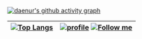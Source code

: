 <!--### Hi there 👋-->

<!--
**riv-gh/riv-gh** is a ✨ _special_ ✨ repository because its `README.md` (this file) appears on your GitHub profile.

Here are some ideas to get you started:

- 🔭 I’m currently working on ...
- 🌱 I’m currently learning ...
- 👯 I’m looking to collaborate on ...
- 🤔 I’m looking for help with ...
- 💬 Ask me about ...
- 📫 How to reach me: ...
- 😄 Pronouns: ...
- ⚡ Fun fact: ...
-->
[![daenur's github activity graph](https://github-readme-activity-graph.cyclic.app/graph?username=riv-gh&theme=github-compact)](#)

| [![Top Langs](https://github-readme-stats.vercel.app/api/top-langs/?username=riv-gh&layout=compact&hide=Pascal)](#) | [![profile](https://komarev.com/ghpvc/?username=riv-gh)](#) [![Follow me](https://img.shields.io/github/followers/riv-gh?label=follow%20me&style=social)](https://github.com/riv-gh) |
|---|---|
